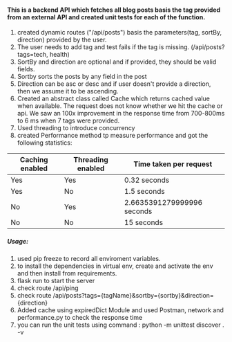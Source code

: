 
#### This is a backend API which fetches all blog posts basis the tag provided from an external API and created unit tests for each of the function.

1. created dynamic routes ("/api/posts") basis the parameters(tag, sortBy, direction) provided by the user.
2. The user needs to add tag and test fails if the tag is missing. (/api/posts?tags=tech, health)
3. SortBy and direction are optional and if provided, they should be valid fields.
4. Sortby sorts the posts by any field in the post
5. Direction can be asc or desc and if user doesn't provide a direction, then we assume it to be ascending.
6. Created an abstract class called Cache which returns cached value when available. The request does not know whether we hit the cache or api. We saw an 100x improvement in the response time from 700-800ms to 6 ms when 7 tags were provided.
7. Used threading to introduce concurrency
8. created Performance method tp measure performance and got the following statistics:



|Caching enabled|Threading enabled|Time taken per request|
|---|----|----|
|       Yes       |         Yes       | 0.32 seconds                |
|       Yes       |         No        | 1.5 seconds                 |
|       No        |         Yes       | 2.6635391279999996 seconds  |
|       No        |         No        | 15 seconds                  |


##### Usage:
1. used pip freeze to record all enviroment variables.
2. to install the dependencies in virtual env, create and activate the env and then install from requirements.
3. flask run to start the server
4. check route /api/ping
5. check route /api/posts?tags={tagName}&sortby={sortby}&direction={direction}
6. Added cache using expiredDict Module and used Postman, network and performance.py to check the response time
7. you can run the unit tests using command : python -m unittest discover . -v
